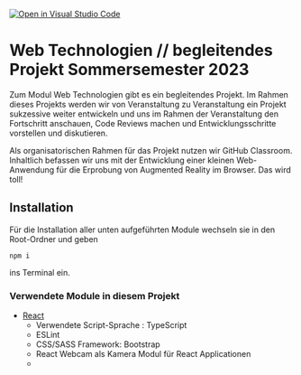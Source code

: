 [![Open in Visual Studio Code](https://classroom.github.com/assets/open-in-vscode-c66648af7eb3fe8bc4f294546bfd86ef473780cde1dea487d3c4ff354943c9ae.svg)](https://classroom.github.com/online_ide?assignment_repo_id=10772887&assignment_repo_type=AssignmentRepo)
# Web Technologien // begleitendes Projekt Sommersemester 2023
Zum Modul Web Technologien gibt es ein begleitendes Projekt. Im Rahmen dieses Projekts werden wir von Veranstaltung zu Veranstaltung ein Projekt sukzessive weiter entwickeln und uns im Rahmen der Veranstaltung den Fortschritt anschauen, Code Reviews machen und Entwicklungsschritte vorstellen und diskutieren.

Als organisatorischen Rahmen für das Projekt nutzen wir GitHub Classroom. Inhaltlich befassen wir uns mit der Entwicklung einer kleinen Web-Anwendung für die Erprobung von Augmented Reality im Browser. Das wird toll!

## Installation

Für die Installation aller unten aufgeführten Module wechseln sie in den Root-Ordner und geben
````
npm i 
````
ins Terminal ein.

### Verwendete Module in diesem Projekt
* [React](https://react.dev/learn/start-a-new-react-project)
  * Verwendete Script-Sprache : TypeScript
  * ESLint
  * CSS/SASS Framework: Bootstrap
  * React Webcam als Kamera Modul für React Applicationen
  * 